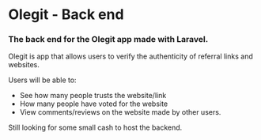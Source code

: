 # Olegit - Back end

### The back end for the Olegit app made with Laravel.

Olegit is app that allows users to verify the authenticity of referral links and websites.

Users will be able to:

* See how many people trusts the website/link
* How many people have voted for the website
* View comments/reviews on the website made by other users.

Still looking for some small cash to host the backend.
